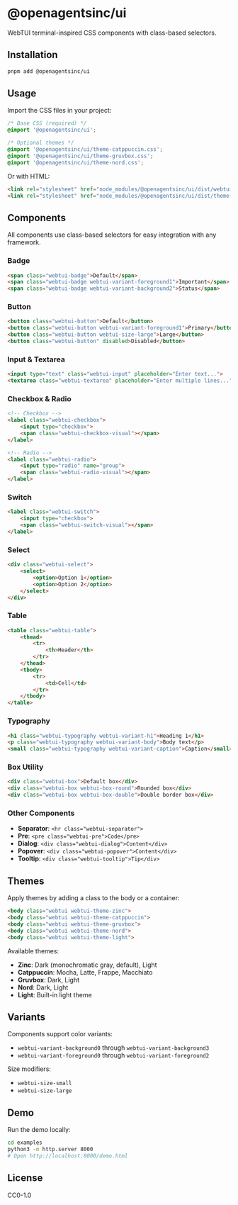# @openagentsinc/ui

WebTUI terminal-inspired CSS components with class-based selectors.

## Installation

```bash
pnpm add @openagentsinc/ui
```

## Usage

Import the CSS files in your project:

```css
/* Base CSS (required) */
@import '@openagentsinc/ui';

/* Optional themes */
@import '@openagentsinc/ui/theme-catppuccin.css';
@import '@openagentsinc/ui/theme-gruvbox.css';
@import '@openagentsinc/ui/theme-nord.css';
```

Or with HTML:

```html
<link rel="stylesheet" href="node_modules/@openagentsinc/ui/dist/webtui.css">
<link rel="stylesheet" href="node_modules/@openagentsinc/ui/dist/theme-catppuccin.css">
```

## Components

All components use class-based selectors for easy integration with any framework.

### Badge

```html
<span class="webtui-badge">Default</span>
<span class="webtui-badge webtui-variant-foreground1">Important</span>
<span class="webtui-badge webtui-variant-background2">Status</span>
```

### Button

```html
<button class="webtui-button">Default</button>
<button class="webtui-button webtui-variant-foreground1">Primary</button>
<button class="webtui-button webtui-size-large">Large</button>
<button class="webtui-button" disabled>Disabled</button>
```

### Input & Textarea

```html
<input type="text" class="webtui-input" placeholder="Enter text...">
<textarea class="webtui-textarea" placeholder="Enter multiple lines..."></textarea>
```

### Checkbox & Radio

```html
<!-- Checkbox -->
<label class="webtui-checkbox">
    <input type="checkbox">
    <span class="webtui-checkbox-visual"></span>
</label>

<!-- Radio -->
<label class="webtui-radio">
    <input type="radio" name="group">
    <span class="webtui-radio-visual"></span>
</label>
```

### Switch

```html
<label class="webtui-switch">
    <input type="checkbox">
    <span class="webtui-switch-visual"></span>
</label>
```

### Select

```html
<div class="webtui-select">
    <select>
        <option>Option 1</option>
        <option>Option 2</option>
    </select>
</div>
```

### Table

```html
<table class="webtui-table">
    <thead>
        <tr>
            <th>Header</th>
        </tr>
    </thead>
    <tbody>
        <tr>
            <td>Cell</td>
        </tr>
    </tbody>
</table>
```

### Typography

```html
<h1 class="webtui-typography webtui-variant-h1">Heading 1</h1>
<p class="webtui-typography webtui-variant-body">Body text</p>
<small class="webtui-typography webtui-variant-caption">Caption</small>
```

### Box Utility

```html
<div class="webtui-box">Default box</div>
<div class="webtui-box webtui-box-round">Rounded box</div>
<div class="webtui-box webtui-box-double">Double border box</div>
```

### Other Components

- **Separator**: `<hr class="webtui-separator">`
- **Pre**: `<pre class="webtui-pre">Code</pre>`
- **Dialog**: `<div class="webtui-dialog">Content</div>`
- **Popover**: `<div class="webtui-popover">Content</div>`
- **Tooltip**: `<div class="webtui-tooltip">Tip</div>`

## Themes

Apply themes by adding a class to the body or a container:

```html
<body class="webtui webtui-theme-zinc">
<body class="webtui webtui-theme-catppuccin">
<body class="webtui webtui-theme-gruvbox">
<body class="webtui webtui-theme-nord">
<body class="webtui webtui-theme-light">
```

Available themes:
- **Zinc**: Dark (monochromatic gray, default), Light
- **Catppuccin**: Mocha, Latte, Frappe, Macchiato
- **Gruvbox**: Dark, Light
- **Nord**: Dark, Light
- **Light**: Built-in light theme

## Variants

Components support color variants:
- `webtui-variant-background0` through `webtui-variant-background3`
- `webtui-variant-foreground0` through `webtui-variant-foreground2`

Size modifiers:
- `webtui-size-small`
- `webtui-size-large`

## Demo

Run the demo locally:

```bash
cd examples
python3 -m http.server 8000
# Open http://localhost:8000/demo.html
```

## License

CC0-1.0